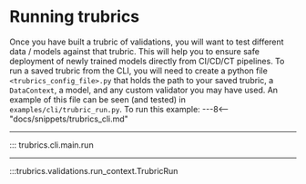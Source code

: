 # Running trubrics
Once you have built a trubric of validations, you will want to test different data / models against that trubric.
This will help you to ensure safe deployment of newly trained models directly from CI/CD/CT pipelines. To run a
saved trubric from the CLI, you will need to create a python file `<trubrics_config_file>.py` that holds the path to your saved trubric, a `DataContext`, a model, and any custom validator you may have used. An example of this file can be seen (and tested) in `examples/cli/trubric_run.py`. To run this example:
---8<-- "docs/snippets/trubrics_cli.md"

-----

::: trubrics.cli.main.run

-----

:::trubrics.validations.run_context.TrubricRun
